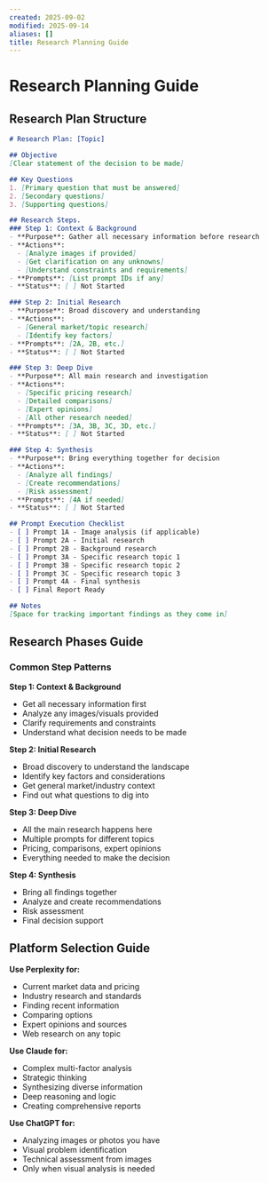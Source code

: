 ```yaml
---
created: 2025-09-02
modified: 2025-09-14
aliases: []
title: Research Planning Guide
---
```

# Research Planning Guide

## Research Plan Structure

```markdown
# Research Plan: [Topic]

## Objective
[Clear statement of the decision to be made]

## Key Questions
1. [Primary question that must be answered]
2. [Secondary questions]
3. [Supporting questions]

## Research Steps. 
### Step 1: Context & Background
- **Purpose**: Gather all necessary information before research
- **Actions**: 
  - [Analyze images if provided]
  - [Get clarification on any unknowns]
  - [Understand constraints and requirements]
- **Prompts**: [List prompt IDs if any]
- **Status**: [ ] Not Started

### Step 2: Initial Research
- **Purpose**: Broad discovery and understanding
- **Actions**:
  - [General market/topic research]
  - [Identify key factors]
- **Prompts**: [2A, 2B, etc.]
- **Status**: [ ] Not Started

### Step 3: Deep Dive
- **Purpose**: All main research and investigation
- **Actions**:
  - [Specific pricing research]
  - [Detailed comparisons]
  - [Expert opinions]
  - [All other research needed]
- **Prompts**: [3A, 3B, 3C, 3D, etc.]
- **Status**: [ ] Not Started

### Step 4: Synthesis
- **Purpose**: Bring everything together for decision
- **Actions**:
  - [Analyze all findings]
  - [Create recommendations]
  - [Risk assessment]
- **Prompts**: [4A if needed]
- **Status**: [ ] Not Started

## Prompt Execution Checklist
- [ ] Prompt 1A - Image analysis (if applicable)
- [ ] Prompt 2A - Initial research
- [ ] Prompt 2B - Background research
- [ ] Prompt 3A - Specific research topic 1
- [ ] Prompt 3B - Specific research topic 2
- [ ] Prompt 3C - Specific research topic 3
- [ ] Prompt 4A - Final synthesis
- [ ] Final Report Ready

## Notes
[Space for tracking important findings as they come in]
```

## Research Phases Guide

### Common Step Patterns

**Step 1: Context & Background**
- Get all necessary information first
- Analyze any images/visuals provided
- Clarify requirements and constraints
- Understand what decision needs to be made

**Step 2: Initial Research**
- Broad discovery to understand the landscape
- Identify key factors and considerations
- Get general market/industry context
- Find out what questions to dig into

**Step 3: Deep Dive**
- All the main research happens here
- Multiple prompts for different topics
- Pricing, comparisons, expert opinions
- Everything needed to make the decision

**Step 4: Synthesis**
- Bring all findings together
- Analyze and create recommendations
- Risk assessment
- Final decision support

## Platform Selection Guide

**Use Perplexity for:**
- Current market data and pricing
- Industry research and standards
- Finding recent information
- Comparing options
- Expert opinions and sources
- Web research on any topic

**Use Claude for:**
- Complex multi-factor analysis
- Strategic thinking
- Synthesizing diverse information
- Deep reasoning and logic
- Creating comprehensive reports

**Use ChatGPT for:**
- Analyzing images or photos you have
- Visual problem identification
- Technical assessment from images
- Only when visual analysis is needed
